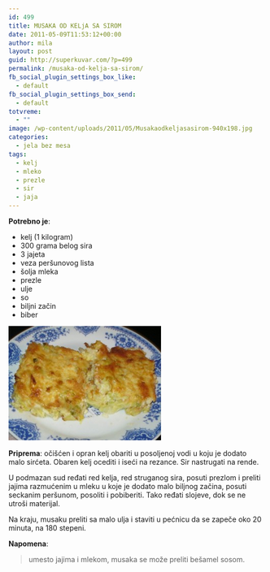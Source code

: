 ```yaml
---
id: 499
title: MUSAKA OD KELjA SA SIROM
date: 2011-05-09T11:53:12+00:00
author: mila
layout: post
guid: http://superkuvar.com/?p=499
permalink: /musaka-od-kelja-sa-sirom/
fb_social_plugin_settings_box_like:
  - default
fb_social_plugin_settings_box_send:
  - default
totvreme:
  - ""
image: /wp-content/uploads/2011/05/Musakaodkeljasasirom-940x198.jpg
categories:
  - jela bez mesa
tags:
  - kelj
  - mleko
  - prezle
  - sir
  - jaja
---
```

**Potrebno je**:

  * kelj (1 kilogram)
  * 300 grama belog sira
  * 3 jajeta
  * veza peršunovog lista
  * šolja mleka
  * prezle
  * ulje
  * so
  * biljni začin
  * biber

<img class="alignnone size-medium wp-image-4889" title="Musakaodkeljasasirom" src="/wp-content/uploads/2011/05/Musakaodkeljasasirom-300x225.jpg" alt="" width="300" height="225" /> 

**Priprema**: očišćen i opran kelj obariti u posoljenoj vodi u koju je dodato malo sirćeta. Obaren kelj ocediti i iseći na rezance. Sir nastrugati na rende.

U podmazan sud ređati red kelja, red struganog sira, posuti prezlom i preliti jajima razmućenim u mleku u koje je dodato malo biljnog začina, posuti seckanim peršunom, posoliti i pobiberiti. Tako ređati slojeve, dok se ne utroši materijal.

Na kraju, musaku preliti sa malo ulja i staviti u pećnicu da se zapeče oko 20 minuta, na 180 stepeni.

**Napomena**: 
> umesto jajima i mlekom, musaka se može preliti bešamel sosom.